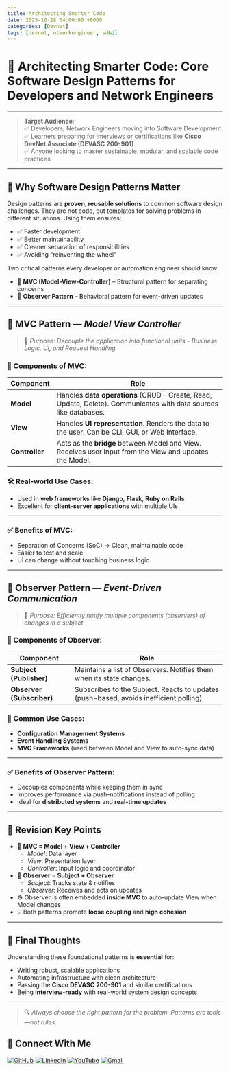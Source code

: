 ```yaml
---
title: Architecting Smarter Code
date: 2025-10-28 04:00:00 +0000
categories: [Devnet]
tags: [devnet, ntworkengineer, sd&d]
---
```


# 📘 Architecting Smarter Code: Core Software Design Patterns for Developers and Network Engineers

---

> **Target Audience**:  
> ✅ Developers, Network Engineers moving into Software Development  
> ✅ Learners preparing for interviews or certifications like **Cisco DevNet Associate (DEVASC 200-901)**  
> ✅ Anyone looking to master sustainable, modular, and scalable code practices

---

## 🧱 Why Software Design Patterns Matter

Design patterns are **proven, reusable solutions** to common software design challenges. They are not code, but templates for solving problems in different situations. Using them ensures:

- ✅ Faster development  
- ✅ Better maintainability  
- ✅ Cleaner separation of responsibilities  
- ✅ Avoiding "reinventing the wheel"

Two critical patterns every developer or automation engineer should know:

- 🔹 **MVC (Model-View-Controller)** – Structural pattern for separating concerns  
- 🔹 **Observer Pattern** – Behavioral pattern for event-driven updates

---

## 🔁 MVC Pattern — *Model View Controller*

> 📌 *Purpose: Decouple the application into functional units – Business Logic, UI, and Request Handling*

### 🧩 Components of MVC:

| Component   | Role                                                                 |
|-------------|----------------------------------------------------------------------|
| **Model**   | Handles **data operations** (CRUD – Create, Read, Update, Delete). Communicates with data sources like databases. |
| **View**    | Handles **UI representation**. Renders the data to the user. Can be CLI, GUI, or Web Interface. |
| **Controller** | Acts as the **bridge** between Model and View. Receives user input from the View and updates the Model. |

### 🛠️ Real-world Use Cases:

- Used in **web frameworks** like **Django**, **Flask**, **Ruby on Rails**
- Excellent for **client-server applications** with multiple UIs

---

### ✅ Benefits of MVC:

- Separation of Concerns (SoC) → Clean, maintainable code
- Easier to test and scale
- UI can change without touching business logic

---

## 🔔 Observer Pattern — *Event-Driven Communication*

> 📌 *Purpose: Efficiently notify multiple components (observers) of changes in a subject*

### 🧩 Components of Observer:

| Component        | Role                                                                                   |
|------------------|----------------------------------------------------------------------------------------|
| **Subject (Publisher)** | Maintains a list of Observers. Notifies them when its state changes.                        |
| **Observer (Subscriber)** | Subscribes to the Subject. Reacts to updates (push-based, avoids inefficient polling).         |

### 🔗 Common Use Cases:

- **Configuration Management Systems**
- **Event Handling Systems**
- **MVC Frameworks** (used between Model and View to auto-sync data)

---

### ✅ Benefits of Observer Pattern:

- Decouples components while keeping them in sync
- Improves performance via push-notifications instead of polling
- Ideal for **distributed systems** and **real-time updates**

---

## 🧠 Revision Key Points

- 🔄 **MVC = Model + View + Controller**
    - *Model*: Data layer  
    - *View*: Presentation layer  
    - *Controller*: Input logic and coordinator
- 🔔 **Observer = Subject + Observer**
    - *Subject*: Tracks state & notifies  
    - *Observer*: Receives and acts on updates
- ⚙️ Observer is often embedded **inside MVC** to auto-update View when Model changes
- 💡 Both patterns promote **loose coupling** and **high cohesion**

---

## 🎯 Final Thoughts

Understanding these foundational patterns is **essential** for:

- Writing robust, scalable applications
- Automating infrastructure with clean architecture
- Passing the **Cisco DEVASC 200-901** and similar certifications
- Being **interview-ready** with real-world system design concepts

---

> 🔍 *Always choose the right pattern for the problem. Patterns are tools—not rules.*


## 🙌 Connect With Me

[![GitHub](https://img.shields.io/badge/GitHub-Profile-black?style=for-the-badge&logo=github)](https://github.com/Ntwork-Beginner)
[![LinkedIn](https://img.shields.io/badge/LinkedIn-Connect-blue?style=for-the-badge&logo=linkedin)](https://www.linkedin.com/in/ntworkbeginner/)
[![YouTube](https://img.shields.io/badge/YouTube-Subscribe-red?style=for-the-badge&logo=youtube)](https://www.youtube.com/@Ntwork_Beginner)
[![Gmail](https://img.shields.io/badge/Gmail-Mail-red?style=for-the-badge&logo=gmail)](mailto:your.bittudhillon011@gmail.com)
